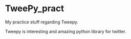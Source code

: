# TweePy_pract
My practice stuff regarding Tweepy. 

Tweepy is interesting and amazing python library for twitter. 
